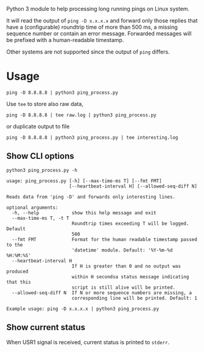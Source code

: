 Python 3 module to help processing long running pings on Linux system.

It will read the output of `ping -D x.x.x.x` and forward only those
replies that have a (configurable) roundtrip time of more than 500 ms,
a missing sequence number or contain an error message.
Forwarded messages will be prefixed with a human-readable timestamp.

Other systems are not supported since the output of `ping` differs.

# Usage
```shell
ping -D 8.8.8.8 | python3 ping_process.py
```

Use `tee` to store also raw data,
```shell
ping -D 8.8.8.8 | tee raw.log | python3 ping_process.py
```
or duplicate output to file
```shell
ping -D 8.8.8.8 | python3 ping_process.py | tee interesting.log
```

## Show CLI options
```shell
python3 ping_process.py -h
```
```shell
usage: ping_process.py [-h] [--max-time-ms T] [--fmt FMT]
                       [--heartbeat-interval H] [--allowed-seq-diff N]

Reads data from 'ping -D' and forwards only interesting lines.

optional arguments:
  -h, --help            show this help message and exit
  --max-time-ms T, -t T
                        Roundtrip times exceeding T will be logged. Default
                        500
  --fmt FMT             Format for the human readable timestamp passed to the
                        'datetime' module. Default: '%Y-%m-%d %H:%M:%S'
  --heartbeat-interval H
                        If H is greater than 0 and no output was produced
                        within H secondsa status message indicating that this
                        script is still alive will be printed.
  --allowed-seq-diff N  If N or more sequence numbers are missing, a
                        corresponding line will be printed. Default: 1

Example usage: ping -D x.x.x.x | python3 ping_process.py
```

## Show current status
When USR1 signal is received, current status is printed to `stderr`.

